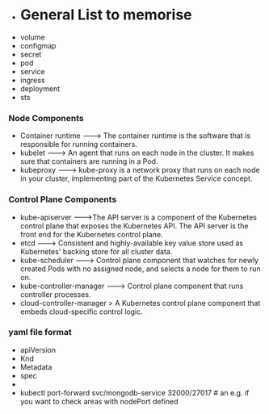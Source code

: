 - # General List to memorise
- volume
- configmap
- secret
- pod
- service
- ingress
- deployment
- sts
### Node Components
- Container runtime   ---> The container runtime is the software that is responsible for running containers.
- kubelet   ---> An agent that runs on each node in the cluster. It makes sure that containers are running in a Pod.
- kubeproxy   ---> kube-proxy is a network proxy that runs on each node in your cluster, implementing part of the Kubernetes Service concept.
### Control Plane Components
- kube-apiserver     --->The API server is a component of the Kubernetes control plane that exposes the Kubernetes API. The API server is the front end for the Kubernetes control plane.
- etcd   ---> Consistent and highly-available key value store used as Kubernetes' backing store for all cluster data.
- kube-scheduler   ---> Control plane component that watches for newly created Pods with no assigned node, and selects a node for them to run on.
- kube-controller-manager     ---> Control plane component that runs controller processes.
- cloud-controller-manager   > A Kubernetes control plane component that embeds cloud-specific control logic.
### yaml file format
- apiVersion
- Knd
- Metadata
- spec
-
- kubectl port-forward svc/mongodb-service 32000/27017  # an e.g. if you want to check areas with nodePort defined